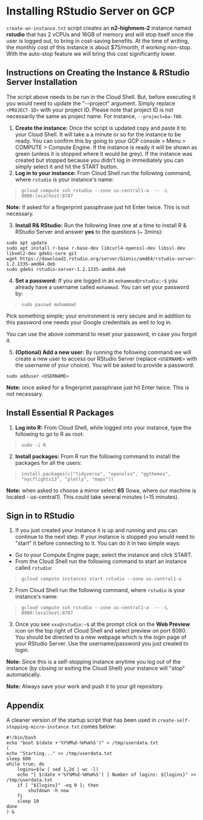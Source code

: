 # Installing RStudio Server on GCP

`create-an-instance.txt` script creates an **n2-highmem-2** instance named **rstudio** that has 2 vCPUs and 16GB of memory and will stop itself once the user is logged out, to bring in cost-saving benefits. At the time of writing, the monthly cost of this instance is about $75/month, if working non-stop. With the auto-stop feature we will bring this cost significantly lower.

## Instructions on Creating the Instance & RStudio Server Installation

The script above needs to be run in the Cloud Shell. But, before executing it you would need to update the "--project" argument. Simply replace `<PROJECT-ID>` with your project ID. Please note that project ID is not necessarily the same as project name. For instance, `--project=ba-780`.

1. **Create the instance:** Once the script is updated copy and paste it to your Cloud Shell. It will take a a minute or so for the instance to be ready. You can confirm this by going to your GCP console > Menu > COMPUTE > Compute Engine. If the instance is ready it will be shown as green (unless it is stopped where it would be grey). If the instance was created but stopped because you didn't log in immediately you can simply select it and hit the START button.
2. **Log in to your instance:** From Cloud Shell run the following command, where `rstudio` is your instance's name:

> `gcloud compute ssh rstudio --zone us-central1-a  -- -L 8080:localhost:8787`

**Note:** if asked for a fingerprint passphrase just hit Enter twice. This is not necessary.

3. **Install R& RStudio:** Run the following lines one at a time to install R & RStudio Server and answer **yes** to the questions (~ 3mins):
```
sudo apt update
sudo apt install r-base r-base-dev libcurl4-openssl-dev libssl-dev libxml2-dev gdebi-core git
wget https://download2.rstudio.org/server/bionic/amd64/rstudio-server-1.2.1335-amd64.deb
sudo gdebi rstudio-server-1.2.1335-amd64.deb
```
4. **Set a password:** If you are logged in as `mohammad@rstudio:~$` you already have a username called `mohammad`. You can set your password by:

> `sudo passwd mohammad`

Pick something simple; your environment is very secure and in addition to this password one needs your Google credentials as well to log in.

You can use the above command to reset your password, in case you forgot it.

5. **(Optional) Add a new user:** By running the following command we will create a new user to access our RStudio Server (replace `<USERNAME>` with the username of your choice). You will be asked to provide a password:
```
sudo adduser <USERNAME>
```

**Note:** once asked for a fingerprint passphrase just hit Enter twice. This is not necessary.

## Install Essential R Packages
1. **Log into R:** From Cloud Shell, while logged into your instance, type the following to go to R as root:

> `sudo -i R`

2. **Install packages:** From R run the following command to install the packages for all the users:

> `install.packages(c("tidyverse", "openxlsx", "ggthemes", "nycflights13", "plotly", "maps"))`

**Note:** when asked to choose a mirror select **65** (Iowa, where our machine is located - us-central1). This could take several minutes (~15 minutes).

## Sign in to RStudio
1. If you just created your instance it is up and running and you can continue to the next step. If your instance is stopped you would need to "start" it before connecting to it. You can do it in two simple ways:
  * Go to your Compute Engine page, select the instance and click START.
  * From the Cloud Shell run the following command to start an instance called `rstudio`:

> `gcloud compute instances start rstudio --zone us-central1-a`

2. From Cloud Shell run the following command, where `rstudio` is your instance's name:

> `gcloud compute ssh rstudio --zone us-central1-a  -- -L 8080:localhost:8787`

3. Once you see `xxx@rstudio:~$` at the prompt click on the **Web Preview** icon on the top right of Cloud Shell and select preview on port 8080. You should be directed to a new webpage which is the login page of your RStudio Server. Use the username/password you just created to login.

**Note:** Since this is a self-stopping instance anytime you log out of the instance (by closing or exiting the Cloud Shell) your instance will "stop" automatically.

**Note:** Always save your work and push it to your git repository.

## Appendix
A cleaner version of the startup script that has been used in `create-self-stopping-micro-instance.txt` comes below:

```
#!/bin/bash
echo "boot $(date +'%Y%M%d-%H%m%S')" > /tmp/userdata.txt
(
echo "Starting..." >> /tmp/userdata.txt
sleep 600
while true; do
    logins=$(w | sed 1,2d | wc -l)
    echo "[ $(date +'%Y%M%d-%H%m%S') ] Number of logins: ${logins}" >> /tmp/userdata.txt   
    if [ "${logins}" -eq 0 ]; then
        shutdown -h now
    fi
    sleep 10
done
) &
```
